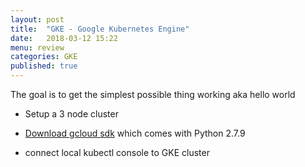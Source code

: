 ```yaml
---
layout: post
title:  "GKE - Google Kubernetes Engine"
date:   2018-03-12 15:22
menu: review
categories: GKE
published: true 
---
```

The goal is to get the simplest possible thing working aka hello world

- Setup a 3 node cluster

- [Download gcloud sdk](https://cloud.google.com/sdk/downloads#interactive) which comes with Python 2.7.9

- connect local kubectl console to GKE cluster
